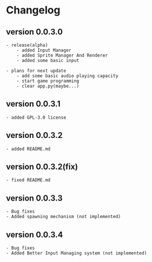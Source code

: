 # Changelog

## version 0.0.3.0
    - release(alpha)
        - added Input Manager
        - added Sprite Manager And Renderer
        - added some basic input
    
    - plans for next update
        - add some basic audio playing capacity
        - start game programming
        - clear app.py(maybe...)

## version 0.0.3.1
    - added GPL-3.0 license

## version 0.0.3.2
    - added README.md

## version 0.0.3.2(fix)
    - fixed README.md

## version 0.0.3.3
    - Bug fixes
    - Added spawning mechanism (not implemented)

## version 0.0.3.4
    - Bug fixes
    - Added Better Input Managing system (not implemented)